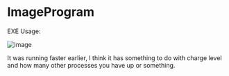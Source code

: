 # ImageProgram
EXE Usage:

![image](https://user-images.githubusercontent.com/56977848/223836080-a44876d1-9aa5-462d-b2a6-df6716023406.png)

It was running faster earlier, I think it has something to do with charge level and how many other processes you have up or something.
